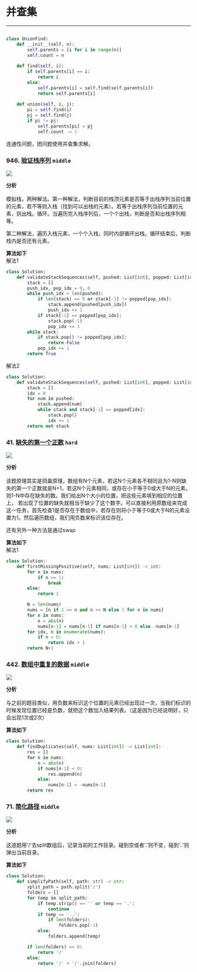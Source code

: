 
# 并查集
---

```python

class UnionFind:
    def __init__(self, n):
        self.parents = [i for i in range(n)]
        self.count = n
    
    def find(self, i):
        if self.parents[i] == i:
            return i 
        else:
            self.parents[i] = self.find(self.parents[i])
            return self.parents[i]
    
    def union(self, i, j):
        pi = self.find(i)
        pj = self.find(j)
        if pi != pj:
            self.parents[pi] = pj 
            self.count -= 1
```

连通性问题，团问题使用并查集求解。


### 946. [验证栈序列](https://leetcode-cn.com/problems/validate-stack-sequences/) ```middle```
<img src="img/946.png" width="">

**分析**<br/><br/>
模拟栈，两种解法。第一种解法，判断目前的栈顶元素是否等于出栈序列当前位置的元素，若不等则入栈（找到可以出栈的元素）。若等于出栈序列当前位置的元素，则出栈。循环。当遍历完入栈序列后，一个个出栈，判断是否和出栈序列相等。

第二种解法，遍历入栈元素，一个个入栈，同时内部循环出栈。循环结束后，判断栈内是否还有元素。



**算法如下**<br/>
解法1
```python
class Solution:
    def validateStackSequences(self, pushed: List[int], popped: List[int]) -> bool:
        stack = []
        push_idx, pop_idx = 0, 0
        while push_idx < len(pushed):
            if len(stack) == 0 or stack[-1] != popped[pop_idx]:
                stack.append(pushed[push_idx])
                push_idx += 1
            if stack[-1] == popped[pop_idx]:
                stack.pop(-1)
                pop_idx += 1
        while stack:
            if stack.pop() != popped[pop_idx]:
                return False
            pop_idx += 1
        return True
```

解法2
```python
class Solution:
    def validateStackSequences(self, pushed: List[int], popped: List[int]) -> bool:
        stack = []
        idx = 0
        for num in pushed:
            stack.append(num)
            while stack and stack[-1] == popped[idx]:
                stack.pop()
                idx += 1
        return not stack
```



### 41. [缺失的第一个正数](https://leetcode-cn.com/problems/first-missing-positive/) ```hard```
<img src="img/41.png" width="">

**分析**<br/><br/>
该题原理其实是鸽巢原理，数组有N个元素，若这N个元素各不相同且为1-N则缺失的第一个正数就是N+1，若这N个元素相同，或存在小于等于0或大于N的元素，则1-N中存在缺失的数。我们给出N个大小的位置，把这些元素填到相应的位置上，
若出现了位置的缺失就相当于缺少了这个数字。可以直接利用原数组来完成这一任务，首先检查1是否存在于数组中，若存在则将小于等于0或大于N的元素设置为1。然后遍历数组，我们用负数来标识该位存在。

还有另外一种方法是通过swap



**算法如下**<br/>
解法1
```python
class Solution:
    def firstMissingPositive(self, nums: List[int]) -> int:
        for n in nums:
            if n == 1:
                break 
        else:
            return 1 

        N = len(nums)
        nums = [n if 1 <= n and n <= N else 1 for n in nums]
        for n in nums:
            n = abs(n)
            nums[n-1] = nums[n-1] if nums[n-1] < 0 else -nums[n-1]
        for idx, n in enumerate(nums):
            if n > 0:
                return idx + 1
        return N+1
```

### 442. [数组中重复的数据](https://leetcode-cn.com/problems/find-all-duplicates-in-an-array/) ```middle```
<img src="img/442.png" width="">

**分析**<br/><br/>
与之前的题目类似，用负数来标识这个位置的元素已经出现过一次，当我们标识的时候发现位置已经是负数，就把这个数加入结果列表。（这是因为已经说明好，只会出现1次或2次）


**算法如下**<br/>
```python
class Solution:
    def findDuplicates(self, nums: List[int]) -> List[int]:
        res = []
        for n in nums:
            n = abs(n)
            if nums[n-1] < 0:
                res.append(n)
            else:
                nums[n-1] = -nums[n-1]
        return res
```


### 71. [简化路径](https://leetcode-cn.com/problems/simplify-path/) ```middle```
<img src="img/71.png" width="">

**分析**<br/><br/>
这道题用'/'去split数组后，记录当前的工作目录。碰到空或者'.'则不变，碰到'..'则弹出当前目录。


**算法如下**<br/>
```python
class Solution:
    def simplifyPath(self, path: str) -> str:
        split_path = path.split('/')
        folders = []
        for temp in split_path:
            if temp.strip() == '' or temp == '.':
                continue 
            if temp == '..':
                if len(folders):
                    folders.pop(-1)
            else:
                folders.append(temp)

        if len(folders) == 0:
            return '/'
        else:
            return '/' + '/'.join(folders)
```